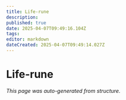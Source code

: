 ```yaml
---
title: Life-rune
description: 
published: true
date: 2025-04-07T09:49:16.104Z
tags: 
editor: markdown
dateCreated: 2025-04-07T09:49:14.027Z
---
```


# Life-rune

*This page was auto-generated from structure.*